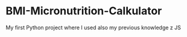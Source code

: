 # BMI-Micronutrition-Calkulator
My first Python project where I used also my previous knowledge z JS
